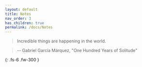 ```yaml
---
layout: default
title: Notes
nav_order: 3
has_children: true
permalink: /docs/Notes
---
```



> Incredible things are happening in the world.

> -- Gabriel García Márquez, "One Hundred Years of Solitude"

{: .fs-6 .fw-300 }
